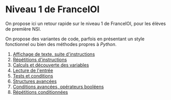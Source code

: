 # Niveau 1 de FranceIOI

On propose ici un retour rapide sur le niveau 1 de FranceIOI, pour les élèves de première NSI.

On propose des variantes de code, parfois en présentant un style fonctionnel ou bien des méthodes propres à *Python*.

1. [Affichage de texte, suite d'instructions](affichage.html)
2. [Répétitions d'instructions](répétitions1.html)
3. [Calculs et découverte des variables](calculs.html)
4. [Lecture de l'entrée](lecture.html)
5. [Tests et conditions](tests.html)
6. [Structures avancées](structures.html)
7. [Conditions avancées, opérateurs booléens](conditions.html)
8. [Répétitions conditionnées](répétitions2.html)

